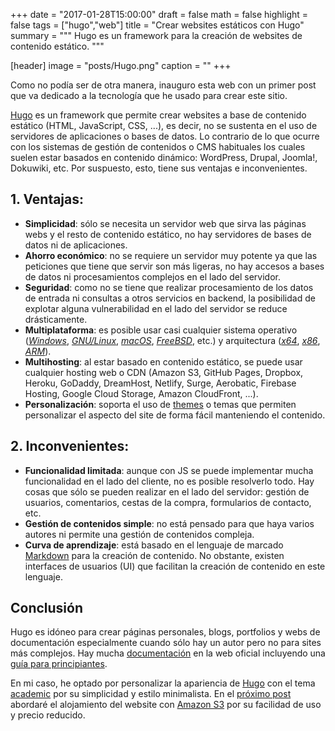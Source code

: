 +++
date = "2017-01-28T15:00:00"
draft = false
math = false
highlight = false
tags = ["hugo","web"]
title = "Crear websites estáticos con Hugo"
summary = """
Hugo es un framework para la creación de websites de contenido estático. 
"""

[header]
  image = "posts/Hugo.png"
  caption = ""
+++

Como no podía ser de otra manera, inauguro esta web con un primer post que va dedicado a la tecnología que he usado para crear este sitio.

[Hugo](https://gohugo.io) es un framework que permite crear websites a base de contenido estático (HTML, JavaScript, CSS, ...), es decir, no se sustenta en el uso de servidores de aplicaciones o bases de datos. Lo contrario de lo que ocurre con los sistemas de gestión de contenidos o CMS habituales los cuales suelen estar basados en contenido dinámico: WordPress, Drupal, Joomla!, Dokuwiki, etc. Por suspuesto, esto, tiene sus ventajas e inconvenientes.

## 1. Ventajas:

- **Simplicidad**: sólo se necesita un servidor web que sirva las páginas webs y el resto de contenido estático, no hay servidores de bases de datos ni de aplicaciones.
- **Ahorro económico**: no se requiere un servidor muy potente ya que las peticiones que tiene que servir son más ligeras, no hay accesos a bases de datos ni procesamientos complejos en el lado del servidor.
- **Seguridad**: como no se tiene que realizar procesamiento de los datos de entrada ni consultas a otros servicios en backend, la posibilidad de explotar alguna vulnerabilidad en el lado del servidor se reduce drásticamente.
- **Multiplataforma**: es posible usar casi cualquier sistema operativo ([*Windows*](https://es.wikipedia.org/wiki/Windows), [*GNU/Linux*](https://es.wikipedia.org/wiki/GNU/Linux), [*macOS*](https://es.wikipedia.org/wiki/MacOS), [*FreeBSD*](https://es.wikipedia.org/wiki/FreeBSD), etc.) y arquitectura ([*x64*](https://es.wikipedia.org/wiki/X86-64), [*x86*](https://es.wikipedia.org/wiki/X86), [*ARM*](https://es.wikipedia.org/wiki/Arquitectura_ARM)).
- **Multihosting**: al estar basado en contenido estático, se puede usar cualquier hosting web o CDN (Amazon S3, GitHub Pages, Dropbox, Heroku, GoDaddy, DreamHost, Netlify, Surge, Aerobatic, Firebase Hosting, Google Cloud Storage, Amazon CloudFront, ...).
- **Personalización**: soporta el uso de [themes](http://themes.gohugo.io/) o temas que permiten personalizar el aspecto del site de forma fácil manteniendo el contenido.

## 2. Inconvenientes:

- **Funcionalidad limitada**: aunque con JS se puede implementar mucha funcionalidad en el lado del cliente, no es posible resolverlo todo. Hay cosas que sólo se pueden realizar en el lado del servidor: gestión de usuarios, comentarios, cestas de la compra, formularios de contacto, etc.
- **Gestión de contenidos simple**: no está pensado para que haya varios autores ni permite una gestión de contenidos compleja.
- **Curva de aprendizaje**: está basado en el lenguaje de marcado [Markdown](https://es.wikipedia.org/wiki/Markdown) para la creación de contenido. No obstante, existen interfaces de usuarios (UI) que facilitan la creación de contenido en este lenguaje.

## Conclusión
Hugo es idóneo para crear páginas personales, blogs, portfolios y webs de documentación especialmente cuando sólo hay un autor pero no para sites más complejos. Hay mucha [documentación](https://gohugo.io/overview/introduction/) en la web oficial incluyendo una [guía para principiantes](https://gohugo.io/overview/quickstart/).

En mi caso, he optado por personalizar la apariencia de [Hugo](https://gohugo.io) con el tema [academic](http://themes.gohugo.io/academic/) por su simplicidad y estilo minimalista. En el [próximo post](/post/amazon_s3/) abordaré el alojamiento del website con [Amazon S3](https://aws.amazon.com/es/s3/) por su facilidad de uso y precio reducido.
